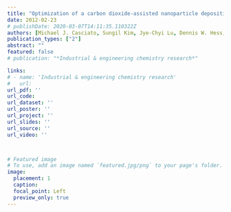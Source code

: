 ```yaml
---
title: "Optimization of a carbon dioxide-assisted nanoparticle deposition process using sequential experimental design with adaptive design space"
date: 2012-02-23
# publishDate: 2020-03-07T14:11:35.110322Z
authors: [Michael J. Casciato, Sungil Kim, Jye-Chyi Lu, Dennis W. Hess, Martha A. Grover (2012), Industrial & engineering chemistry research]
publication_types: ["2"]
abstract: ""
featured: false
# publication: "*Industrial & engineering chemistry research*"

links: 
# - name: 'Industrial & engineering chemistry research'
#   url: 
url_pdf: ''
url_code: 
url_dataset: ''
url_poster: ''
url_project: ''
url_slides: ''
url_source: ''
url_video: ''



# Featured image
# To use, add an image named `featured.jpg/png` to your page's folder. 
image:
  placement: 1
  caption: 
  focal_point: Left
  preview_only: true
---
```



